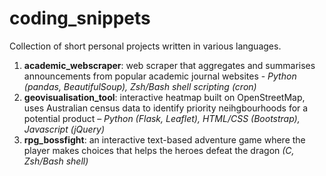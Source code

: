 # coding_snippets
Collection of short personal projects written in various languages.

1. **academic_webscraper**: web scraper that aggregates and summarises announcements from popular academic journal websites - *Python (pandas, BeautifulSoup), Zsh/Bash shell scripting (cron)*
2. **geovisualisation_tool**: interactive heatmap built on OpenStreetMap, uses Australian census data to identify priority neihgbourhoods for a potential product – *Python (Flask, Leaflet), HTML/CSS (Bootstrap), Javascript (jQuery)*
3. **rpg_bossfight**: an interactive text-based adventure game where the player makes choices that helps the heroes defeat the dragon *(C, Zsh/Bash shell)*
